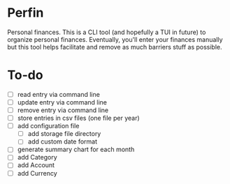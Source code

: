 # Perfin

Personal finances. This is a CLI tool (and hopefully a TUI in future) to organize personal finances. Eventually, you'll enter your finances manually but this tool helps facilitate and remove as much barriers stuff as possible.

# To-do

- [ ] read entry via command line
- [ ] update entry via command line
- [ ] remove entry via command line
- [ ] store entries in csv files (one file per year)
- [ ] add configuration file
  - [ ] add storage file directory
  - [ ] add custom date format
- [ ] generate summary chart for each month
- [ ] add Category
- [ ] add Account
- [ ] add Currency

